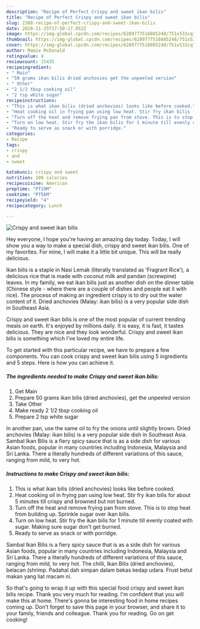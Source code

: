 ```yaml
---
description: "Recipe of Perfect Crispy and sweet ikan bilis"
title: "Recipe of Perfect Crispy and sweet ikan bilis"
slug: 2388-recipe-of-perfect-crispy-and-sweet-ikan-bilis
date: 2020-11-25T17:50:17.052Z
image: https://img-global.cpcdn.com/recipes/6289777516085248/751x532cq70/crispy-and-sweet-ikan-bilis-recipe-main-photo.jpg
thumbnail: https://img-global.cpcdn.com/recipes/6289777516085248/751x532cq70/crispy-and-sweet-ikan-bilis-recipe-main-photo.jpg
cover: https://img-global.cpcdn.com/recipes/6289777516085248/751x532cq70/crispy-and-sweet-ikan-bilis-recipe-main-photo.jpg
author: Mamie McDonald
ratingvalue: 4
reviewcount: 15435
recipeingredient:
- " Main"
- "50 grams ikan bilis dried anchovies get the unpeeled version"
- " Other"
- "2 1/2 tbsp cooking oil"
- "2 tsp white sugar"
recipeinstructions:
- "This is what ikan bilis (dried anchovies) looks like before cooked."
- "Heat cooking oil in frying pan using low heat. Stir fry ikan bilis for about 5 minutes till crispy and browned but not burned."
- "Turn off the heat and remove frying pan from stove. This is to stop heat from building up. Sprinkle sugar over ikan bilis."
- "Turn on low heat. Stir fry the ikan bilis for 1 minute till evenly coated with sugar. Making sure sugar don&#39;t get burned."
- "Ready to serve as snack or with porridge."
categories:
- Recipe
tags:
- crispy
- and
- sweet

katakunci: crispy and sweet 
nutrition: 109 calories
recipecuisine: American
preptime: "PT19M"
cooktime: "PT56M"
recipeyield: "4"
recipecategory: Lunch

---
```



![Crispy and sweet ikan bilis](https://img-global.cpcdn.com/recipes/6289777516085248/751x532cq70/crispy-and-sweet-ikan-bilis-recipe-main-photo.jpg)

Hey everyone, I hope you're having an amazing day today. Today, I will show you a way to make a special dish, crispy and sweet ikan bilis. One of my favorites. For mine, I will make it a little bit unique. This will be really delicious.

Ikan bilis is a staple in Nasi Lemak (literally translated as &#39;Fragrant Rice&#39;), a delicious rice that is made with coconut milk and pandan (screwpine) leaves. In my family, we eat ikan bilis just as another dish on the dinner table (Chinese style - where there are a couple of dishes and people eat it with rice). The process of making an ingredient crispy is to dry out the water content of it. Dried anchovies (Malay: ikan bilis) is a very popular side dish in Southeast Asia.

Crispy and sweet ikan bilis is one of the most popular of current trending meals on earth. It's enjoyed by millions daily. It is easy, it is fast, it tastes delicious. They are nice and they look wonderful. Crispy and sweet ikan bilis is something which I've loved my entire life.


To get started with this particular recipe, we have to prepare a few components. You can cook crispy and sweet ikan bilis using 5 ingredients and 5 steps. Here is how you can achieve it.

<!--inarticleads1-->

##### The ingredients needed to make Crispy and sweet ikan bilis:

1. Get  Main
1. Prepare 50 grams ikan bilis (dried anchovies), get the unpeeled version
1. Take  Other
1. Make ready 2 1/2 tbsp cooking oil
1. Prepare 2 tsp white sugar


In another pan, use the same oil to fry the onions until slightly brown. Dried anchovies (Malay: ikan bilis) is a very popular side dish in Southeast Asia. Sambal Ikan Bilis is a fiery spicy sauce that is as a side dish for various Asian foods, popular in many countries including Indonesia, Malaysia and Sri Lanka. There a literally hundreds of different variations of this sauce, ranging from mild, to very hot. 

<!--inarticleads2-->

##### Instructions to make Crispy and sweet ikan bilis:

1. This is what ikan bilis (dried anchovies) looks like before cooked.
1. Heat cooking oil in frying pan using low heat. Stir fry ikan bilis for about 5 minutes till crispy and browned but not burned.
1. Turn off the heat and remove frying pan from stove. This is to stop heat from building up. Sprinkle sugar over ikan bilis.
1. Turn on low heat. Stir fry the ikan bilis for 1 minute till evenly coated with sugar. Making sure sugar don&#39;t get burned.
1. Ready to serve as snack or with porridge.


Sambal Ikan Bilis is a fiery spicy sauce that is as a side dish for various Asian foods, popular in many countries including Indonesia, Malaysia and Sri Lanka. There a literally hundreds of different variations of this sauce, ranging from mild, to very hot. The chilli, Ikan Bilis (dried anchovies), belacan (shrimp. Padahal dah simpan dalam bekas kedap udara. Frust betul makan yang liat macam ni. 

So that's going to wrap it up with this special food crispy and sweet ikan bilis recipe. Thank you very much for reading. I'm confident that you will make this at home. There's gonna be interesting food in home recipes coming up. Don't forget to save this page in your browser, and share it to your family, friends and colleague. Thank you for reading. Go on get cooking!
